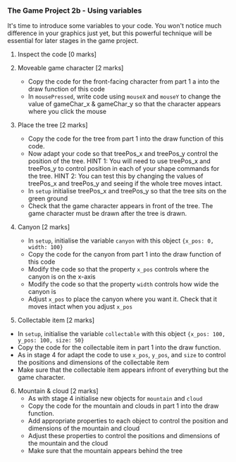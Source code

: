 ### The Game Project 2b - Using variables

It's time to introduce some variables to your code. You won't notice
much difference in your graphics just yet, but this powerful technique will
be essential for later stages in the game project.

1. Inspect the code [0 marks]

2. Moveable game character [2 marks]
	- Copy the code for the front-facing character from part 1 a into
	the draw function of this code
	- In `mousePressed`, write code using `mouseX` and `mouseY` to
	change the value of gameChar_x & gameChar_y so that the character appears
	where you click the mouse

3. Place the tree [2 marks]
	- Copy the code for the tree from part 1 into the draw function
	of this code.
	- Now adapt your code so that treePos_x and treePos_y control the
	position of the tree.
	HINT 1: You will need to use treePos_x and treePos_y to control position
	in each of your shape commands for the tree.
	HINT 2: You can test this by changing the values of treePos_x and treePos_y
	and seeing if the whole tree moves intact.
	- In `setup` initialise treePos_x and treePos_y so that the tree sits on the green
	ground
	- Check that the game character appears in front of the tree. The game
	character must be drawn after the tree is drawn.

4. Canyon [2 marks]
	- In `setup`, initialise the variable `canyon` with this object `{x_pos: 0,
	width: 100}`
	- Copy the code for the canyon from part 1 into the draw
	function of this code
	- Modify the code so that the property `x_pos` controls where the
	canyon is on the x-axis
	- Modify the code so that the property `width` controls how wide
	the canyon is
	- Adjust `x_pos` to place the canyon where you want it. Check that it moves
	intact when you adjust `x_pos`

5. Collectable item [2 marks]
- In `setup`, initialise the variable `collectable` with this object `{x_pos: 100, y_pos: 100, size: 50}`
- Copy the code for the collectable item in part 1 into the draw function.
- As in stage 4 for adapt the code to use `x_pos`, `y_pos`, and `size` to control the
positions and dimensions of the collectable item
- Make sure that the collectable item appears infront of everything but the game character.

6. Mountain & cloud [2 marks]
	- As with stage 4 initialise new objects for `mountain` and `cloud`
	- Copy the code for the mountain and clouds in part 1 into the draw function.
	- Add appropriate properties to each object to control the position and dimensions
	of the mountain and cloud
	- Adjust these properties to control the positions and dimensions of the mountain
	and the cloud
	- Make sure that the mountain appears behind the tree
